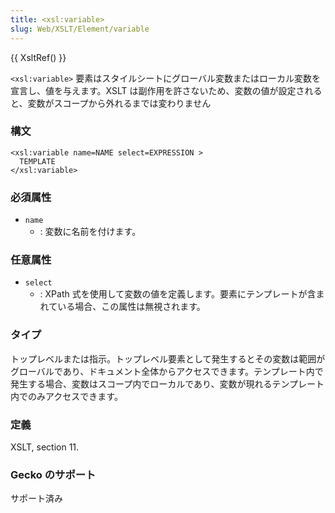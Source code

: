 ```yaml
---
title: <xsl:variable>
slug: Web/XSLT/Element/variable
---
```

{{ XsltRef() }}

`<xsl:variable>` 要素はスタイルシートにグローバル変数またはローカル変数を宣言し、値を与えます。XSLT は副作用を許さないため、変数の値が設定されると、変数がスコープから外れるまでは変わりません

### 構文

```
<xsl:variable name=NAME select=EXPRESSION >
  TEMPLATE
</xsl:variable>
```

### 必須属性

- `name`
  - : 変数に名前を付けます。

### 任意属性

- `select`
  - : XPath 式を使用して変数の値を定義します。要素にテンプレートが含まれている場合、この属性は無視されます。

### タイプ

トップレベルまたは指示。トップレベル要素として発生するとその変数は範囲がグローバルであり、ドキュメント全体からアクセスできます。テンプレート内で発生する場合、変数はスコープ内でローカルであり、変数が現れるテンプレート内でのみアクセスできます。

### 定義

XSLT, section 11.

### Gecko のサポート

サポート済み
